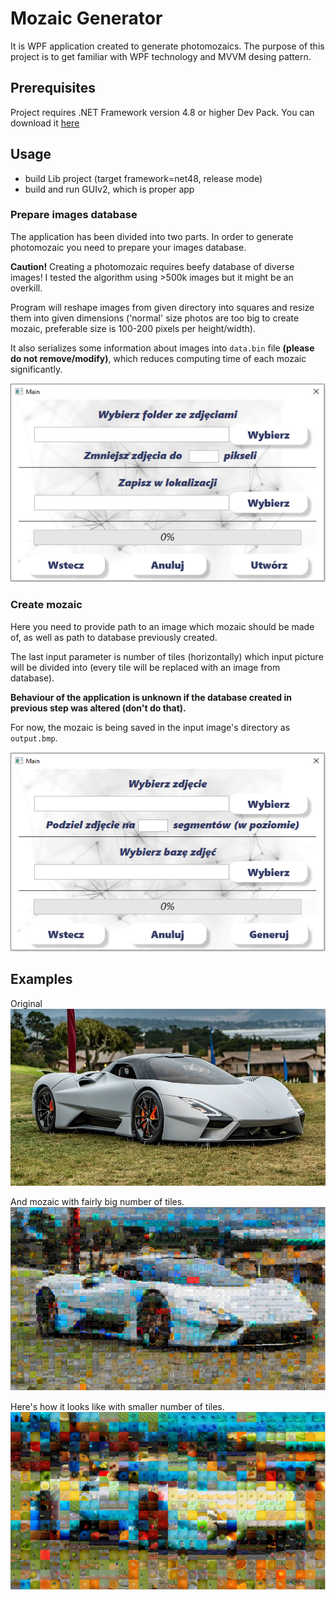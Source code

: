 # Mozaic Generator

It is WPF application created to generate photomozaics. The purpose of this project is to get familiar with WPF technology and MVVM desing pattern.


## Prerequisites

Project requires .NET Framework version 4.8 or higher Dev Pack. You can download it [here](https://dotnet.microsoft.com/download)

## Usage

* build Lib project (target framework=net48, release mode)
* build and run GUIv2, which is proper app

### Prepare images database

The application has been divided into two parts. In order to generate photomozaic you need to prepare your images database.

**Caution!**
Creating a photomozaic requires beefy database of diverse images!
I tested the algorithm using >500k images but it might be an overkill.

Program will reshape images from given directory into squares and resize them into given dimensions ('normal' size photos are too big to create mozaic, preferable size is 100-200 pixels per height/width). 

It also serializes some information about images into `data.bin` file **(please do not remove/modify)**, which reduces computing time of each mozaic significantly.

![](pictures/prepare.PNG)

### Create mozaic

Here you need to provide path to an image which mozaic should be made of, as well as path to database previously created.

The last input parameter is number of tiles (horizontally) which input picture will be divided into (every tile will be replaced with an image from database).

**Behaviour of the application is unknown if the database created in previous step was altered (don't do that).**

For now, the mozaic is being saved in the input image's directory as `output.bmp`.

![](pictures/create.PNG)

## Examples

Original
![](pictures/car.jpg)

And mozaic with fairly big number of tiles.
![](pictures/carsmall.PNG)

Here's how it looks like with smaller number of tiles.
![](pictures/carbig.PNG)
